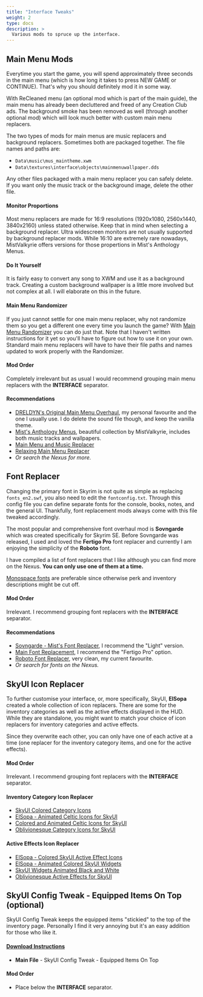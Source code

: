 ```yaml
---
title: "Interface Tweaks"
weight: 2
type: docs
description: >
  Various mods to spruce up the interface.
---
```


## Main Menu Mods

Everytime you start the game, you will spend approximately three seconds in the main menu (which is how long it takes to press NEW GAME or CONTINUE). That's why you should definitely mod it in some way.

With ReCleaned menu (an optional mod which is part of the main guide), the main menu has already been decluttered and freed of any Creation Club ads. The background smoke has been removed as well (through another optional mod) which will look much better with custom main menu replacers.

The two types of mods for main menus are music replacers and background replacers. Sometimes both are packaged together. The file names and paths are:

- `Data\music\mus_maintheme.xwm`
- `Data\textures\interface\objects\mainmenuwallpaper.dds `

Any other files packaged with a main menu replacer you can safely delete. If you want only the music track or the background image, delete the other file.

#### Monitor Proportions

Most menu replacers are made for 16:9 resolutions (1920x1080, 2560x1440, 3840x2160) unless stated otherwise. Keep that in mind when selecting a background replacer. Ultra widescreen monitors are not usually supported by background replacer mods. While 16:10 are extremely rare nowadays, MistValkyrie offers versions for those propertions in Mist's Anthology Menus.

#### Do It Yourself

It is fairly easy to convert any song to XWM and use it as a background track. Creating a custom background wallpaper is a little more involved but not complex at all. I will elaborate on this in the future.

#### Main Menu Randomizer

If you just cannot settle for one main menu replacer, why not randomize them so you get a different one every time you launch the game? With [Main Menu Randomizer](https://www.nexusmods.com/skyrimspecialedition/mods/33574) you can do just that. Note that I haven't written instructions for it yet so you'll have to figure out how to use it on your own. Standard main menu replacers will have to have their file paths and names updated to work properly with the Randomizer.

#### Mod Order

Completely irrelevant but as usual I would recommend grouping main menu replacers with the **INTERFACE** separator.

#### Recommendations

- [DRELDYN's Original Main Menu Overhaul](https://www.nexusmods.com/skyrimspecialedition/mods/6992?tab=files), my personal favourite and the one I usually use. I do delete the sound file though, and keep the vanilla theme.
- [Mist's Anthology Menus](https://www.nexusmods.com/skyrimspecialedition/mods/744?tab=files), beautiful collection by MistValkyrie, includes both music tracks and wallpapers.
- [Main Menu and Music Replacer](https://www.nexusmods.com/skyrimspecialedition/mods/30144?tab=files)
- [Relaxing Main Menu Replacer](https://www.nexusmods.com/skyrimspecialedition/mods/11675?tab=files)
- *Or search the Nexus for more.*

## Font Replacer

Changing the primary font in Skyrim is not quite as simple as replacing `fonts_en2.swf`, you also need to edit the `fontconfig.txt`. Through this config file you can define separate fonts for the console, books, notes, and the general UI. Thankfully, font replacement mods always come with this file tweaked accordingly.

The most popular and comprehensive font overhaul mod is **Sovngarde** which was created specifically for Skyrim SE. Before Sovngarde was released, I used and loved the **Fertigo Pro** font replacer and currently I am enjoying the simplicity of the **Roboto** font.

I have compiled a list of font replacers that I like although you can find more on the Nexus. **You can only use one of them at a time.**

[Monospace fonts](https://en.wikipedia.org/wiki/Monospaced_font) are preferable since otherwise perk and inventory descriptions might be cut off. 

#### Mod Order

Irrelevant. I recommend grouping font replacers with the **INTERFACE** separator.

#### Recommendations

- [Sovngarde - Mist's Font Replacer](https://www.nexusmods.com/skyrimspecialedition/mods/386?tab=files), I recommend the "Light" version.
- [Main Font Replacement](https://www.nexusmods.com/skyrimspecialedition/mods/14356?tab=files), I recommend the "Fertigo Pro" option.
- [Roboto Font Replacer](https://www.nexusmods.com/skyrimspecialedition/mods/1779?tab=files), very clean, my current favourite.
- *Or search for fonts on the Nexus.*

## SkyUI Icon Replacer

To further customise your interface, or, more specifically, SkyUI, **ElSopa** created a whole collection of icon replacers. There are some for the inventory categories as well as the active effects displayed in the HUD. While they are standalone, you might want to match your choice of icon replacers for inventory categories and active effects.

Since they overwrite each other, you can only have one of each active at a time (one replacer for the inventory category items, and one for the active effects).

#### Mod Order

Irrelevant. I recommend grouping font replacers with the **INTERFACE** separator.

#### Inventory Category Icon Replacer

- [SkyUI Colored Category Icons](https://www.nexusmods.com/skyrimspecialedition/mods/23193)
- [ElSopa - Animated Celtic Icons for SkyUI](https://www.nexusmods.com/skyrimspecialedition/mods/22938)
- [Colored and Animated Celtic Icons for SkyUI](https://www.nexusmods.com/skyrimspecialedition/mods/23054)
- [Oblivionesque Category Icons for SkyUI](https://www.nexusmods.com/skyrimspecialedition/mods/29773)

#### Active Effects Icon Replacer

- [ElSopa - Colored SkyUI Active Effect Icons](https://www.nexusmods.com/skyrimspecialedition/mods/23897)
- [ElSopa - Animated Colored SkyUI Widgets](https://www.nexusmods.com/skyrimspecialedition/mods/24420)
- [SkyUI Widgets Animated Black and White](https://www.nexusmods.com/skyrimspecialedition/mods/24736)
- [Oblivionesque Active Effects for SkyUI](https://www.nexusmods.com/skyrimspecialedition/mods/29682)

## SkyUI Config Tweak - Equipped Items On Top (optional)

SkyUI Config Tweak keeps the equipped items "stickied" to the top of the inventory page. Personally I find it very annoying but it's an easy addition for those who like it.

#### [Download Instructions](https://www.nexusmods.com/skyrimspecialedition/mods/32711?tab=files)

- **Main File** - SkyUI Config Tweak - Equipped Items On Top

#### Mod Order

- Place below the **INTERFACE** separator.